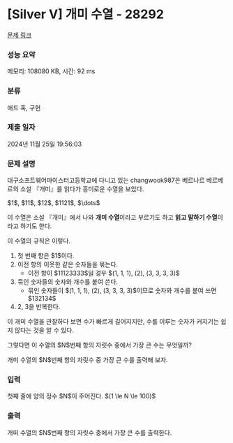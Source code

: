 # [Silver V] 개미 수열 - 28292 

[문제 링크](https://www.acmicpc.net/problem/28292) 

### 성능 요약

메모리: 108080 KB, 시간: 92 ms

### 분류

애드 혹, 구현

### 제출 일자

2024년 11월 25일 19:56:03

### 문제 설명

<p>대구소프트웨어마이스터고등학교에 다니고 있는 changwook987은 베르나르 베르베르의 소설 『개미』를 읽다가 흥미로운 수열을 보았다.</p>

<p>$1$, $11$, $12$, $1121$, $\dots$</p>

<p>이 수열은 소설 『개미』에서 나와 <strong>개미 수열</strong>이라고 부르기도 하고 <strong>읽고 말하기 수열</strong>이라고 하기도 한다.</p>

<p>이 수열의 규칙은 이렇다.</p>

<ol>
	<li>첫 번째 항은 $1$이다.</li>
	<li>이전 항의 이웃한 같은 숫자들을 묶는다.
	<ul>
		<li>이전 항이 $11123333$일 경우 $(1, 1, 1), (2), (3, 3, 3, 3)$</li>
	</ul>
	</li>
	<li>묶인 숫자들의 숫자와 개수를 붙여 쓴다.
	<ul>
		<li>묶인 숫자들이 $(1, 1, 1), (2), (3, 3, 3, 3)$이므로 숫자와 개수를 붙여 쓰면 $132134$</li>
	</ul>
	</li>
	<li>2, 3을 반복한다.</li>
</ol>

<p>이 개미 수열을 관찰하다 보면 수가 빠르게 길어지지만, 수를 이루는 숫자가 커지기는 쉽지 않다는 것을 알 수 있다.</p>

<p>그렇다면 이 수열의 $N$번째 항의 자릿수 중에서 가장 큰 수는 무엇일까?</p>

<p>개미 수열의 $N$번째 항의 자릿수 중 가장 큰 수를 출력해 보자.</p>

### 입력 

 <p>첫째 줄에 양의 정수 $N$이 주어진다. $(1 \le N \le 100)$</p>

### 출력 

 <p>개미 수열의 $N$번째 항의 자릿수 중에서 가장 큰 수를 출력한다.</p>

